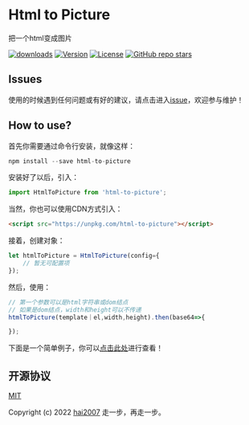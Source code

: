 # Html to Picture
把一个html变成图片

<p>
  <a href="https://hai2007.gitee.io/npm-downloads?interval=7&packages=html-to-picture"><img src="https://img.shields.io/npm/dm/html-to-picture.svg" alt="downloads"></a>
  <a href="https://www.npmjs.com/package/html-to-picture"><img src="https://img.shields.io/npm/v/html-to-picture.svg" alt="Version"></a>
  <a href="https://github.com/hai2007/html-to-picture/blob/master/LICENSE"><img src="https://img.shields.io/npm/l/html-to-picture.svg" alt="License"></a>
  <a href="https://github.com/hai2007/html-to-picture">
        <img alt="GitHub repo stars" src="https://img.shields.io/github/stars/hai2007/html-to-picture?style=social">
    </a>
</p>

## Issues
使用的时候遇到任何问题或有好的建议，请点击进入[issue](https://github.com/hai2007/html-to-picture/issues)，欢迎参与维护！

## How to use?

首先你需要通过命令行安装，就像这样：

```js
npm install --save html-to-picture
```

安装好了以后，引入：

```js
import HtmlToPicture from 'html-to-picture';
```

当然，你也可以使用CDN方式引入：

```html
<script src="https://unpkg.com/html-to-picture"></script>
```

接着，创建对象：

```js
let htmlToPicture = HtmlToPicture(config={
    // 暂无可配置项
});
```

然后，使用：

```js
// 第一个参数可以是html字符串或dom结点
// 如果是dom结点，width和height可以不传递
htmlToPicture(template｜el,width,height).then(base64=>{

});
```

下面是一个简单例子，你可以[点击此处](https://hai2007.github.io/SweetHome/#/editor?file=html-to-picture_demo1)进行查看！

开源协议
---------------------------------------
[MIT](https://github.com/hai2007/html-to-picture/blob/master/LICENSE)

Copyright (c) 2022 [hai2007](https://hai2007.github.io/SweetHome/) 走一步，再走一步。
